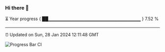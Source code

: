 ### Hi there 👋

⏳ Year progress { ██▁▁▁▁▁▁▁▁▁▁▁▁▁▁▁▁▁▁▁▁▁▁▁▁▁▁▁▁ } 7.52 %

---

⏰ Updated on Sun, 28 Jan 2024 12:11:48 GMT

![Progress Bar CI](https://github.com/Shyam-Makwana/GitHub-Actions-Demo/workflows/Progress%20Bar%20CI/badge.svg)
